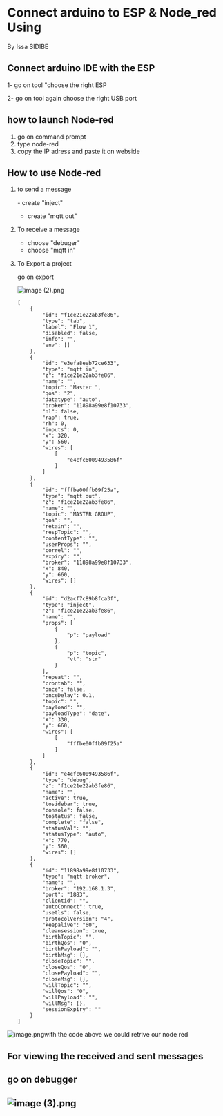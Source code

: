 
# Connect arduino to ESP & Node_red Using 

By Issa SIDIBE 

## Connect arduino IDE with the ESP

1- go on tool "choose the right ESP

2- go on tool again choose the right USB port

## how to launch Node-red

1. go on command prompt
2. type node-red
3. copy the IP adress and paste it on webside

## How to use Node-red

1. to send a message

   \- create "inject"
   * create "mqtt out"
2. To receive a message
   * choose "debuger"
   * choose "mqtt in"
3. To Export a project

   go on export

   ![image (2).png](.attachments.243862496/image%20%282%29.png)

   ```
   [
       {
           "id": "f1ce21e22ab3fe86",
           "type": "tab",
           "label": "Flow 1",
           "disabled": false,
           "info": "",
           "env": []
       },
       {
           "id": "e3efa8eeb72ce633",
           "type": "mqtt in",
           "z": "f1ce21e22ab3fe86",
           "name": "",
           "topic": "Master ",
           "qos": "2",
           "datatype": "auto",
           "broker": "11898a99e8f10733",
           "nl": false,
           "rap": true,
           "rh": 0,
           "inputs": 0,
           "x": 320,
           "y": 560,
           "wires": [
               [
                   "e4cfc6009493586f"
               ]
           ]
       },
       {
           "id": "fffbe00ffb09f25a",
           "type": "mqtt out",
           "z": "f1ce21e22ab3fe86",
           "name": "",
           "topic": "MASTER GROUP",
           "qos": "",
           "retain": "",
           "respTopic": "",
           "contentType": "",
           "userProps": "",
           "correl": "",
           "expiry": "",
           "broker": "11898a99e8f10733",
           "x": 840,
           "y": 660,
           "wires": []
       },
       {
           "id": "d2acf7c89b8fca3f",
           "type": "inject",
           "z": "f1ce21e22ab3fe86",
           "name": "",
           "props": [
               {
                   "p": "payload"
               },
               {
                   "p": "topic",
                   "vt": "str"
               }
           ],
           "repeat": "",
           "crontab": "",
           "once": false,
           "onceDelay": 0.1,
           "topic": "",
           "payload": "",
           "payloadType": "date",
           "x": 330,
           "y": 660,
           "wires": [
               [
                   "fffbe00ffb09f25a"
               ]
           ]
       },
       {
           "id": "e4cfc6009493586f",
           "type": "debug",
           "z": "f1ce21e22ab3fe86",
           "name": "",
           "active": true,
           "tosidebar": true,
           "console": false,
           "tostatus": false,
           "complete": "false",
           "statusVal": "",
           "statusType": "auto",
           "x": 770,
           "y": 560,
           "wires": []
       },
       {
           "id": "11898a99e8f10733",
           "type": "mqtt-broker",
           "name": "",
           "broker": "192.168.1.3",
           "port": "1883",
           "clientid": "",
           "autoConnect": true,
           "usetls": false,
           "protocolVersion": "4",
           "keepalive": "60",
           "cleansession": true,
           "birthTopic": "",
           "birthQos": "0",
           "birthPayload": "",
           "birthMsg": {},
           "closeTopic": "",
           "closeQos": "0",
           "closePayload": "",
           "closeMsg": {},
           "willTopic": "",
           "willQos": "0",
           "willPayload": "",
           "willMsg": {},
           "sessionExpiry": ""
       }
   ]
   
   ```

![image.png](.attachments.243862496/image.png)with the code above we could retrive our node red

## For viewing the received and sent messages

## go on debugger

## ![image (3).png](.attachments.243862496/image%20%283%29.png)